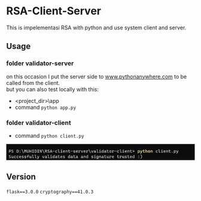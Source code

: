 ﻿# RSA-Client-Server
This is impelementasi RSA with python and use system client and server.  


## Usage
### folder validator-server
on this occasion I put the server side to www.pythonanywhere.com to be called from the client.  
but you can also test locally with this:  
- <project_dir>\app
- command ``python app.py``
### folder validator-client
- command ``python client.py``

![screenshot-client](screenshot-client.png)

## Version  
``flask==3.0.0``
``cryptography==41.0.3``
